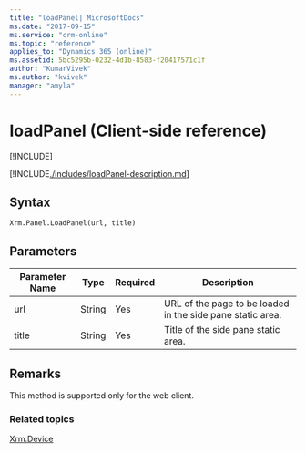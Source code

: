 ```yaml
---
title: "loadPanel| MicrosoftDocs"
ms.date: "2017-09-15"
ms.service: "crm-online"
ms.topic: "reference"
applies_to: "Dynamics 365 (online)"
ms.assetid: 5bc5295b-0232-4d1b-8583-f20417571c1f
author: "KumarVivek"
ms.author: "kvivek"
manager: "amyla"
---
```

# loadPanel (Client-side reference)

[!INCLUDE[](../../../../includes/cc_applies_to_update_9_0_0.md)]

[!INCLUDE[./includes/loadPanel-description.md](./includes/loadPanel-description.md)]


## Syntax

`Xrm.Panel.LoadPanel(url, title)`

## Parameters

| Parameter Name        | Type           | Required  |Description  |
| ------------- |-------------| -----|-----|
|url |String | Yes|URL of the page to be loaded in the side pane static area.|
|title |String | Yes|Title of the side pane static area. |


## Remarks
This method is supported only for the web client.

### Related topics
[Xrm.Device](../xrm-device.md)

